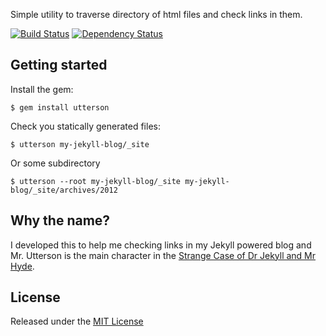 Simple utility to traverse directory of html files and check links in them.

[![Build Status](https://travis-ci.org/iiska/utterson.png)](https://travis-ci.org/iiska/utterson) [![Dependency Status](https://gemnasium.com/iiska/utterson.png)](https://gemnasium.com/iiska/utterson)

## Getting started

Install the gem:

    $ gem install utterson

Check you statically generated files:

    $ utterson my-jekyll-blog/_site

Or some subdirectory

    $ utterson --root my-jekyll-blog/_site my-jekyll-blog/_site/archives/2012


## Why the name?

I developed this to help me checking links in my Jekyll powered blog
and Mr. Utterson is the main character in the [Strange Case of Dr
Jekyll and Mr
Hyde](https://en.wikipedia.org/wiki/Strange_Case_of_Dr_Jekyll_and_Mr_Hyde).


## License

Released under the [MIT License](http://www.opensource.org/licenses/MIT)